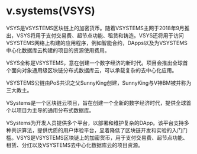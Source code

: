 # v.systems(VSYS)

VSYS是VSYSTEMS区块链上的加密货币。随着VSYSTEMS主网于2018年9月推出，VSYS将用于支付交易费、超节点功能、租赁和铸造。VSYS还将用于访问VSYSTEMS网络上构建的应用程序，例如智能合约，DApps以及为VSYSTEMS中心化数据库云构建的项目的资源使用费用。

VSYS全称是VSYSTEMS，意在创建一个数字经济的新时代。项目会推出全球首个面向对象通用级区块链分布式数据库云，可以承载复杂的去中心化应用。

VSYSTEMS公链由PoS共识之父SunnyKing创建，SunnyKing与V神BM被并称为三大教主。

VSystems是一个区块链云项目，旨在创建一个全新的数字经济时代，提供全球首个以项目为主导的通用分布式数据库。

VSystems为开发人员提供多个平台，以部署和维护复杂的DApp。该平台支持多种共识算法，提供优质的用户体验平台，显着降低了区块链开发和实验的入门门槛。VSYS是VSYSTEMS区块链上的加密货币，用于支付交易费、超节点功能、租赁、分红以及VSYSTEMS去中心化数据库云的项目资源。
